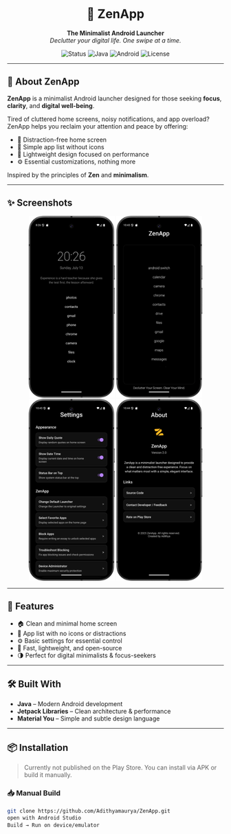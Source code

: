 <h1 align="center">🌿 ZenApp</h1>
<p align="center">
  <b>The Minimalist Android Launcher</b><br>
  <i>Declutter your digital life. One swipe at a time.</i>
</p>

<p align="center">
  <img src="https://img.shields.io/badge/status-active-brightgreen" alt="Status">
  <img src="https://img.shields.io/badge/built%20with-Java-orange" alt="Java">
  <img src="https://img.shields.io/badge/platform-Android-blue" alt="Android">
  <img src="https://img.shields.io/github/license/Adithyamaurya/ZenApp" alt="License">
</p>

---

## 🧘 About ZenApp

**ZenApp** is a minimalist Android launcher designed for those seeking **focus**, **clarity**, and **digital well-being**.

Tired of cluttered home screens, noisy notifications, and app overload?  
ZenApp helps you reclaim your attention and peace by offering:

- 🚫 Distraction-free home screen  
- 🎯 Simple app list without icons  
- 🌙 Lightweight design focused on performance  
- ⚙️ Essential customizations, nothing more

Inspired by the principles of **Zen** and **minimalism**.

---

## ✨ Screenshots

<p align="center">
  <img src="https://github.com/Adithyamaurya/ZenApp/blob/main/images/home_v2.png" alt="Home Screen" width="200"/>
  <img src="https://github.com/Adithyamaurya/ZenApp/blob/main/images/app.png" alt="App List" width="200"/>
  <img src="https://github.com/Adithyamaurya/ZenApp/blob/main/images/setting_v2.png" alt="Settings" width="200"/>
  <img src="https://github.com/Adithyamaurya/ZenApp/blob/main/images/about.png" alt="About Page" width="200"/>
 <!--  <img src="https://github.com/Adithyamaurya/ZenApp/blob/main/images/blocking.png" alt="Blocking Page" width="200"/> -->

</p>

---

## 🔧 Features

- 🏠 Clean and minimal home screen
- 📃 App list with no icons or distractions
- ⚙️ Basic settings for essential control
- 🚀 Fast, lightweight, and open-source
- 🌗 Perfect for digital minimalists & focus-seekers

---

## 🛠️ Built With

- **Java** – Modern Android development
- **Jetpack Libraries** – Clean architecture & performance
- **Material You** – Simple and subtle design language

---

## 📦 Installation

> Currently not published on the Play Store. You can install via APK or build it manually.

### 📥 Manual Build

```bash
git clone https://github.com/Adithyamaurya/ZenApp.git
open with Android Studio
Build → Run on device/emulator

